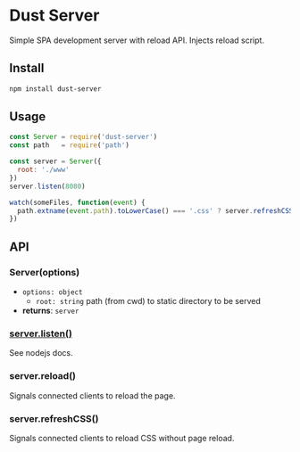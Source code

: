 # Dust Server

Simple SPA development server with reload API. Injects reload script.

## Install

```sh
npm install dust-server
```

## Usage

```javascript
const Server = require('dust-server')
const path   = require('path')

const server = Server({
  root: './www'
})
server.listen(8080)

watch(someFiles, function(event) {
  path.extname(event.path).toLowerCase() === '.css' ? server.refreshCSS() : server.reload()
})
```

## API

### Server(options)
- `options: object`
  - `root: string` path (from cwd) to static directory to be served
- **returns**: `server`

### [server.listen()](https://nodejs.org/api/http.html#http_server_listen_handle_callback)
See nodejs docs.

### server.reload()
Signals connected clients to reload the page.

### server.refreshCSS()
Signals connected clients to reload CSS without page reload.
